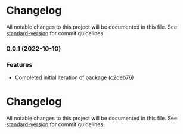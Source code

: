# Changelog

All notable changes to this project will be documented in this file. See [standard-version](https://github.com/conventional-changelog/standard-version) for commit guidelines.

### 0.0.1 (2022-10-10)


### Features

* Completed initial iteration of package ([c2deb76](https://github.com/tbusillo/teensy-cx/commit/c2deb76391fdece29b43c20135bd1dfda9398717))

# Changelog

All notable changes to this project will be documented in this file. See [standard-version](https://github.com/conventional-changelog/standard-version) for commit guidelines.
